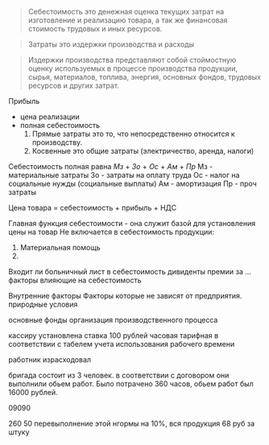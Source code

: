 > Себестоимость это денежная оценка текущих затрат на изготовление и реализацию товара, а так же финансовая стоимость трудовых и иных ресурсов.

> Затраты это издержки производства и расходы

> Издержки производства представляют собой стоймостную оценку используемых в процессе производства продукции, сырья, материалов, топлива, энергия, основных фондов, трудовых ресурсов и других затрат.

Прибыль
* цена реализации
* полная себестоимость
    1. Прямые затраты это то, что непосредственно относится к производству.
    2. Косвенные это общие затраты (электричество, аренда, налоги)

Себестоимость полная равна *Мз* + *Зо* + *Ос* + *Ам* + *Пр*
Мз - материальные затраты
Зо - затраты на оплату труда
Ос - налог на социальные нужды (социальные выплаты)
Ам - амортизация
Пр - проч затраты

Цена товара = себестоимость + прибыль + НДС

Главная функция себестоимости - она служит базой для установления цены на товар
Не включается в себестоимость продукции: 
1. Материальная помощь
2. 

Входит ли больничный лист в себестоимость 
дивиденты
премии за ...
факторы влияющие на себестоимость

Внутренние факторы
Факторы которые не зависят от предприятия. природные условия

основные фонды
организация производственного процесса

кассиру установлена ставка 100 рублей часовая тарифная
в соответствии с табелем учета использования рабочего времени

работник израсходовал 

бригада состоит из 3 человек. в соответствии с договором они выполнили обьем работ. Было потрачено 360 часов, обьем работ был 16000 рублей.

09090

260
50
перевыполнение этой нгормы на 10%, вся продукция 68 руб за штуку
